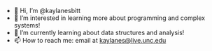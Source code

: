 - 👋 Hi, I’m @kaylanesbitt
- 👀 I’m interested in learning more about programming and complex systems!
- 🌱 I’m currently learning about data structures and analysis!
- 📫 How to reach me: email at kaylanes@live.unc.edu

<!---
kaylanesbitt/kaylanesbitt is a ✨ special ✨ repository because its `README.md` (this file) appears on your GitHub profile.
You can click the Preview link to take a look at your changes.
--->
